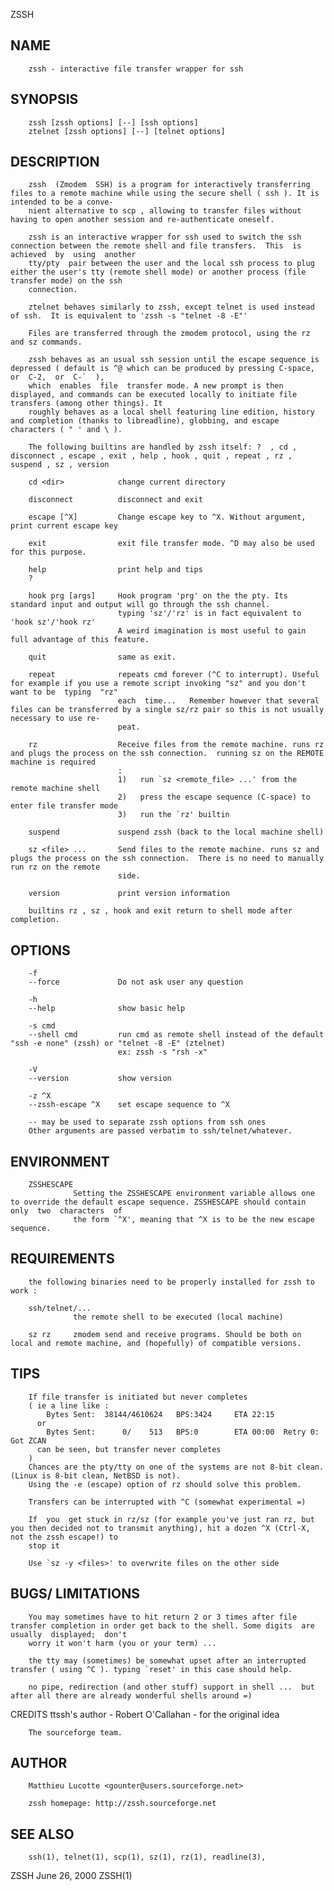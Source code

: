  ZSSH
 
## NAME
        zssh - interactive file transfer wrapper for ssh
 
## SYNOPSIS
        zssh [zssh options] [--] [ssh options]
        ztelnet [zssh options] [--] [telnet options]
 
## DESCRIPTION
        zssh  (Zmodem  SSH) is a program for interactively transferring files to a remote machine while using the secure shell ( ssh ). It is intended to be a conve‐
        nient alternative to scp , allowing to transfer files without having to open another session and re-authenticate oneself.
 
        zssh is an interactive wrapper for ssh used to switch the ssh connection between the remote shell and file transfers.  This  is  achieved  by  using  another
        tty/pty  pair between the user and the local ssh process to plug either the user's tty (remote shell mode) or another process (file transfer mode) on the ssh
        connection.
 
        ztelnet behaves similarly to zssh, except telnet is used instead of ssh.  It is equivalent to 'zssh -s "telnet -8 -E"'
 
        Files are transferred through the zmodem protocol, using the rz and sz commands.
 
        zssh behaves as an usual ssh session until the escape sequence is depressed ( default is ^@ which can be produced by pressing C-space,  or  C-2,  or  C-`  ),
        which  enables  file  transfer mode. A new prompt is then displayed, and commands can be executed locally to initiate file transfers (among other things). It
        roughly behaves as a local shell featuring line edition, history and completion (thanks to libreadline), globbing, and escape characters ( " ' and \ ).
 
        The following builtins are handled by zssh itself: ?  , cd , disconnect , escape , exit , help , hook , quit , repeat , rz , suspend , sz , version
 
        cd <dir>            change current directory
 
        disconnect          disconnect and exit
 
        escape [^X]         Change escape key to ^X. Without argument, print current escape key
 
        exit                exit file transfer mode. ^D may also be used for this purpose.
 
        help                print help and tips
        ?
 
        hook prg [args]     Hook program 'prg' on the the pty. Its standard input and output will go through the ssh channel.
                            typing 'sz'/'rz' is in fact equivalent to 'hook sz'/'hook rz'
                            A weird imagination is most useful to gain full advantage of this feature.
 
        quit                same as exit.
 
        repeat              repeats cmd forever (^C to interrupt). Useful for example if you use a remote script invoking "sz" and you don't want to be  typing  "rz"
                            each  time...   Remember however that several files can be transferred by a single sz/rz pair so this is not usually necessary to use re‐
                            peat.
 
        rz                  Receive files from the remote machine. runs rz and plugs the process on the ssh connection.  running sz on the REMOTE machine is required
                            :
                            1)   run `sz <remote_file> ...' from the remote machine shell
                            2)   press the escape sequence (C-space) to enter file transfer mode
                            3)   run the `rz' builtin
 
        suspend             suspend zssh (back to the local machine shell)
 
        sz <file> ...       Send files to the remote machine. runs sz and plugs the process on the ssh connection.  There is no need to manually run rz on the remote
                            side.
 
        version             print version information
 
        builtins rz , sz , hook and exit return to shell mode after completion.
 
## OPTIONS
        -f
        --force             Do not ask user any question
 
        -h
        --help              show basic help
 
        -s cmd
        --shell cmd         run cmd as remote shell instead of the default "ssh -e none" (zssh) or "telnet -8 -E" (ztelnet)
                            ex: zssh -s "rsh -x"
 
        -V
        --version           show version
 
        -z ^X
        --zssh-escape ^X    set escape sequence to ^X
 
        -- may be used to separate zssh options from ssh ones
        Other arguments are passed verbatim to ssh/telnet/whatever.
 
## ENVIRONMENT
        ZSSHESCAPE
                  Setting the ZSSHESCAPE environment variable allows one to override the default escape sequence. ZSSHESCAPE should contain only  two  characters  of
                  the form `^X', meaning that ^X is to be the new escape sequence.
 
## REQUIREMENTS
        the following binaries need to be properly installed for zssh to work :
 
        ssh/telnet/...
                  the remote shell to be executed (local machine)
 
        sz rz     zmodem send and receive programs. Should be both on local and remote machine, and (hopefully) of compatible versions.
 
## TIPS
        If file transfer is initiated but never completes
        ( ie a line like :
            Bytes Sent:  38144/4610624   BPS:3424     ETA 22:15
          or
            Bytes Sent:      0/    513   BPS:0        ETA 00:00  Retry 0: Got ZCAN
          can be seen, but transfer never completes
        )
        Chances are the pty/tty on one of the systems are not 8-bit clean.  (Linux is 8-bit clean, NetBSD is not).
        Using the -e (escape) option of rz should solve this problem.
 
        Transfers can be interrupted with ^C (somewhat experimental =)
 
        If  you  get stuck in rz/sz (for example you've just ran rz, but you then decided not to transmit anything), hit a dozen ^X (Ctrl-X, not the zssh escape!) to
        stop it
 
        Use `sz -y <files>' to overwrite files on the other side
 
## BUGS/ LIMITATIONS
        You may sometimes have to hit return 2 or 3 times after file transfer completion in order get back to the shell. Some digits  are  usually  displayed;  don't
        worry it won't harm (you or your term) ...
 
        the tty may (sometimes) be somewhat upset after an interrupted transfer ( using ^C ). typing `reset' in this case should help.
 
        no pipe, redirection (and other stuff) support in shell ...  but after all there are already wonderful shells around =)
 
 CREDITS
        ttssh's author - Robert O'Callahan - for the original idea
 
        The sourceforge team.
 
## AUTHOR
        Matthieu Lucotte <gounter@users.sourceforge.net>
 
        zssh homepage: http://zssh.sourceforge.net
 
## SEE ALSO
        ssh(1), telnet(1), scp(1), sz(1), rz(1), readline(3),
 
 ZSSH                                                                        June 26, 2000                                                                    ZSSH(1)
